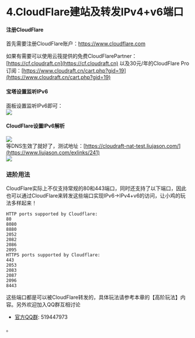 # 4.CloudFlare建站及转发IPv4+v6端口

#### 注册CloudFlare

首先需要注册CloudFlare账户：[https://www.cloudflare.com ](https://www.cloudflare.com)

如果有需要可以使用云筏提供的免费CloudFlarePartner：[https://cf.cloudraft.cn](https://cf.cloudraft.cn) 以及30元/年的CloudFlare Pro订阅：[https://www.cloudraft.cn/cart.php?gid=19](https://www.cloudraft.cn/cart.php?gid=19)

#### 宝塔设置监听IPv6

面板设置监听IPv6即可：  
![](https://www.liujason.com/wp-content/uploads/2020-1579629286.png)

#### CloudFlare设置IPv6解析

![](https://www.liujason.com/wp-content/uploads/2020-1579629287.png)  
等DNS生效了就好了，测试地址：[https://cloudraft-nat-test.liujason.com/](https://www.liujason.com/exlinks/241)  
![](https://www.liujason.com/wp-content/uploads/2020-1579629288.png)

### 进阶用法

CloudFlare实际上不仅支持常规的80和443端口，同时还支持了以下端口，因此也可以通过CloudFlare来转发这些端口实现IPv6-&gt;IPv4+v6的访问，让小鸡的玩法多样起来！

```text
HTTP ports supported by Cloudflare:
80
8080
8880
2052
2082
2086
2095
HTTPS ports supported by Cloudflare:
443
2053
2083
2087
2096
8443
```

这些端口都是可以被CloudFlare转发的，具体玩法请参考本章的【高阶玩法】内容。另外欢迎加入QQ群互相讨论

* [官方QQ群](https://jq.qq.com/?_wv=1027&k=5G3Fzrs): 519447973

。

